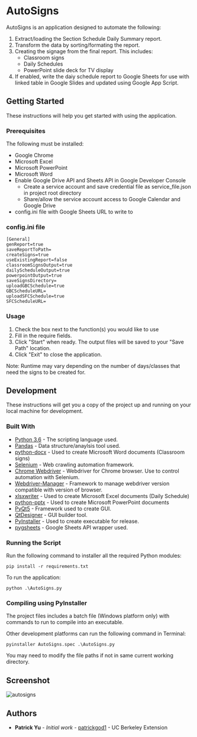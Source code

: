 # AutoSigns

AutoSigns is an application designed to automate the following:

1. Extract/loading the Section Schedule Daily Summary report.
2. Transform the data by sorting/formating the report.
3. Creating the signage from the final report. This includes:
	* Classroom signs
    * Daily Schedules
    * PowerPoint slide deck for TV display
4. If enabled, write the daiy schedule report to Google Sheets for use with linked table in Google Slides and updated using Google App Script.

## Getting Started
These instructions will help you get started with using the application.

### Prerequisites
The following must be installed:
* Google Chrome
* Microsoft Excel
* Microsoft PowerPoint
* Microsoft Word
* Enable Google Drive API and Sheets API in Google Developer Console
    * Create a service account and save credential file as service_file.json in project root directory
    * Share/allow the service account access to Google Calendar and Google Drive
* config.ini file with Google Sheets URL to write to

### config.ini file
```
[General]
genReport=true
saveReportToPath=
createSigns=true
useExistingReport=false
classroomSignsOutput=true
dailyScheduleOutput=true
powerpointOutput=true
saveSignsDirectory=
uploadGBCSchedule=true
GBCScheduleURL=
uploadSFCSchedule=true
SFCScheduleURL=
```

### Usage
1. Check the box next to the function(s) you would like to use
2. Fill in the require fields.
3. Click "Start" when ready. The output files will be saved to your "Save Path" location.
4. Click "Exit" to close the application.

Note: Runtime may vary depending on the number of days/classes that need the signs to be created for.

## Development
These instructions will get you a copy of the project up and running on your local machine for development.

### Built With
* [Python 3.6](https://docs.python.org/3/) - The scripting language used.
* [Pandas](https://pandas.pydata.org/) - Data structure/anaylsis tool used.
* [python-docx](https://python-docx.readthedocs.io/en/latest/) - Used to create Microsoft Word documents (Classroom signs)
* [Selenium](https://selenium-python.readthedocs.io/) - Web crawling automation framework.
* [Chrome Webdriver](http://chromedriver.chromium.org/downloads) - Webdriver for Chrome browser. Use to control automation with Selenium.
* [Webdriver-Manager](https://github.com/SergeyPirogov/webdriver_manager) - Framework to manage webdriver version compatible with version of browser.
* [xlsxwriter](https://xlsxwriter.readthedocs.io/) - Used to create Microsoft Excel documents (Daily Schedule)
* [python-pptx](https://python-pptx.readthedocs.io/en/latest/) - Used to create Microsoft PowerPoint documents
* [PyQt5](https://pypi.org/project/PyQt5/) - Framework used to create GUI.
* [QtDesigner](http://doc.qt.io/qt-5/qtdesigner-manual.html) - GUI builder tool.
* [PyInstaller](https://www.pyinstaller.org/) - Used to create executable for release.
* [pygsheets](https://pygsheets.readthedocs.io/en/latest/) - Google Sheets API wrapper used.

### Running the Script
Run the following command to installer all the required Python modules:
```
pip install -r requirements.txt
```
To run the application:
```
python .\AutoSigns.py
```

### Compiling using PyInstaller

The project files includes a batch file (Windows platform only) with commands to run to compile into an executable. 

Other development platforms can run the following command in Terminal:

```
pyinstaller AutoSigns.spec .\AutoSigns.py
```
You may need to modify the file paths if not in same current working directory.

## Screenshot
![autosigns](https://user-images.githubusercontent.com/41496510/50427544-e0ec2b00-085f-11e9-9afe-e2a2f0a2d55b.png)

## Authors
* **Patrick Yu** - *Initial work* - [patrickgod1](https://github.com/patrickgod1) - UC Berkeley Extension
